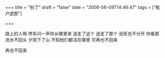 +++
title = "别了"
draft = "false"
date = "2008-06-09T14:46:47"
tags = ["毗卢遮那"]


+++

  路上的人啊 停车问一声你从哪里来 送走了这个 送走了那个 说死也不分开 你看那流水不回头 夕阳下了山 不知他们都活在哪里 可再也不回来



  再也不回来
